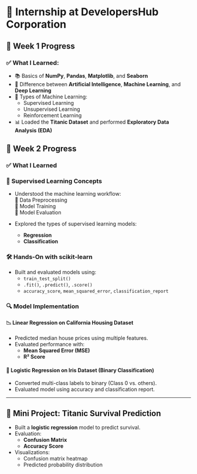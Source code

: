 # 🏢 Internship at DevelopersHub Corporation

## 📅 Week 1 Progress

### ✅ What I Learned:

- 📚 Basics of **NumPy**, **Pandas**, **Matplotlib**, and **Seaborn**
- 🤖 Difference between **Artificial Intelligence**, **Machine Learning**, and **Deep Learning**
- 🧠 Types of Machine Learning:
  - Supervised Learning
  - Unsupervised Learning
  - Reinforcement Learning
- 📊 Loaded the **Titanic Dataset** and performed **Exploratory Data Analysis (EDA)**


## 📅 Week 2 Progress 

### ✅ What I Learned
### 📌 Supervised Learning Concepts
- Understood the machine learning workflow:  
  🔹 Data Preprocessing  
  🔹 Model Training  
  🔹 Model Evaluation  

- Explored the types of supervised learning models:
  - **Regression**
  - **Classification**

### 🛠️ Hands-On with scikit-learn
- Built and evaluated models using:
  - `train_test_split()`
  - `.fit()`, `.predict()`, `.score()`
  - `accuracy_score`, `mean_squared_error`, `classification_report`

### 🔍 Model Implementation
#### 📉 Linear Regression on California Housing Dataset
- Predicted median house prices using multiple features.
- Evaluated performance with:
  - **Mean Squared Error (MSE)**
  - **R² Score**

#### 🌸 Logistic Regression on Iris Dataset (Binary Classification)
- Converted multi-class labels to binary (Class 0 vs. others).
- Evaluated model using accuracy and classification report.

---

## 🚢 Mini Project: Titanic Survival Prediction
- Built a **logistic regression** model to predict survival.
- Evaluation:
  - **Confusion Matrix**
  - **Accuracy Score**
- Visualizations:
  - Confusion matrix heatmap
  - Predicted probability distribution


